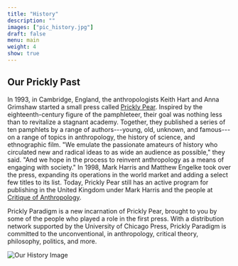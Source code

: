 ```yaml
---
title: "History"
description: ""
images: ["pic_history.jpg"]
draft: false
menu: main
weight: 4
show: true
---
```


## Our Prickly Past

In 1993, in Cambridge, England, the anthropologists Keith Hart and Anna Grimshaw started a small press called [Prickly Pear](http://thememorybank.co.uk/2009/05/25/prickly-pear-pamphlets/). Inspired by the eighteenth-century figure of the pamphleteer, their goal was nothing less than to revitalize a stagnant academy. Together, they published a series of ten pamphlets by a range of authors---young, old, unknown, and famous---on a range of topics in anthropology, the history of science, and ethnographic film. "We emulate the passionate amateurs of history who circulated new and radical ideas to as wide an audience as possible," they said. "And we hope in the process to reinvent anthropology as a means of engaging with society." In 1998, Mark Harris and Matthew Engelke took over the press, expanding its operations in the world market and adding a select few titles to its list. Today, Prickly Pear still has an active program for publishing in the United Kingdom under Mark Harris and the people at [Critique of Anthropology](http://coa.sagepub.com/).

Prickly Paradigm is a new incarnation of Prickly Pear, brought to you by some of the people who played a role in the first press. With a distribution network supported by the University of Chicago Press, Prickly Paradigm is committed to the unconventional, in anthropology, critical theory, philosophy, politics, and more.

![Our History Image](/images/pic_history.jpg)
